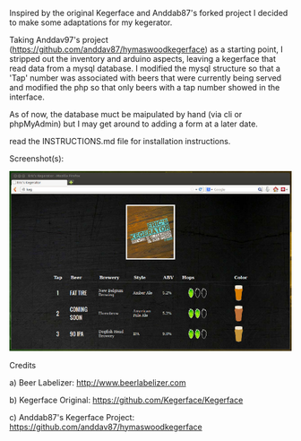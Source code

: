 Inspired by the original Kegerface and Anddab87's forked project</a> I decided to make some adaptations for my kegerator.

Taking Anddav97's project (https://github.com/anddav87/hymaswoodkegerface) as a starting point, I stripped out the inventory and arduino aspects, leaving a kegerface that read data from a mysql database. I modified the mysql structure so that a 'Tap' number was associated with beers that were currently being served and modified the php so that only beers with a tap number showed in the interface.

As of now, the database muct be maipulated by hand (via cli or phpMyAdmin) but I may get around to adding a form at a later date.

read the INSTRUCTIONS.md file for installation instructions.

Screenshot(s):

![Main Page](screenshot.jpg "Main Page")

Credits

a) Beer Labelizer: http://www.beerlabelizer.com

b) Kegerface Original: https://github.com/Kegerface/Kegerface

c) Anddab87's Kegerface Project: https://github.com/anddav87/hymaswoodkegerface



